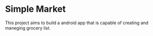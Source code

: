 # Simple Market 

This project aims to build a android app that is capable of 
creating and maneging grocery list.
